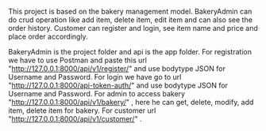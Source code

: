 This project is based on the bakery management model. BakeryAdmin can do crud operation like add item, delete item, edit item and can also see the order history. 
Customer can register and login, see item name and price and place order accordingly.

BakeryAdmin is the project folder and api is the app folder.
For registration we have to use Postman and paste this url "http://127.0.0.1:8000/api/v1/register/" and use bodytype JSON for Username and Password.
For login we have go to url "http://127.0.0.1:8000/api-token-auth/" and use bodytype JSON for Username and Password.
For admin to access bakery "http://127.0.0.1:8000/api/v1/bakery/" , here he can get, delete, modify, add item, delete item for bakery.
For customer url "http://127.0.0.1:8000/api/v1/customer/" .
